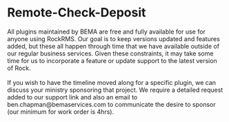 # Remote-Check-Deposit
<div class='alert alert-warning'>All plugins maintained by BEMA are free and fully available for use for anyone using RockRMS. Our goal is to keep versions updated and features added, but these all happen through time that we have available outside of our regular business services. Given these constraints, it may take some time for us to incorporate a feature or update support to the latest version of Rock. </br>
</br>
If you wish to have the timeline moved along for a specific plugin, we can discuss your ministry sponsoring that project. We require a detailed request added to our support link and also an email to ben.chapman@bemaservices.com to communicate the desire to sponsor (our minimum for work order is 4hrs). </div>
